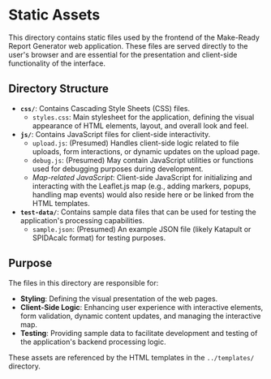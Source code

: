 # Static Assets

This directory contains static files used by the frontend of the Make-Ready Report Generator web application. These files are served directly to the user's browser and are essential for the presentation and client-side functionality of the interface.

## Directory Structure

*   **`css/`**: Contains Cascading Style Sheets (CSS) files.
    *   `styles.css`: Main stylesheet for the application, defining the visual appearance of HTML elements, layout, and overall look and feel.
*   **`js/`**: Contains JavaScript files for client-side interactivity.
    *   `upload.js`: (Presumed) Handles client-side logic related to file uploads, form interactions, or dynamic updates on the upload page.
    *   `debug.js`: (Presumed) May contain JavaScript utilities or functions used for debugging purposes during development.
    *   *Map-related JavaScript*: Client-side JavaScript for initializing and interacting with the Leaflet.js map (e.g., adding markers, popups, handling map events) would also reside here or be linked from the HTML templates.
*   **`test-data/`**: Contains sample data files that can be used for testing the application's processing capabilities.
    *   `sample.json`: (Presumed) An example JSON file (likely Katapult or SPIDAcalc format) for testing purposes.

## Purpose

The files in this directory are responsible for:
-   **Styling**: Defining the visual presentation of the web pages.
-   **Client-Side Logic**: Enhancing user experience with interactive elements, form validation, dynamic content updates, and managing the interactive map.
-   **Testing**: Providing sample data to facilitate development and testing of the application's backend processing logic.

These assets are referenced by the HTML templates in the `../templates/` directory.
